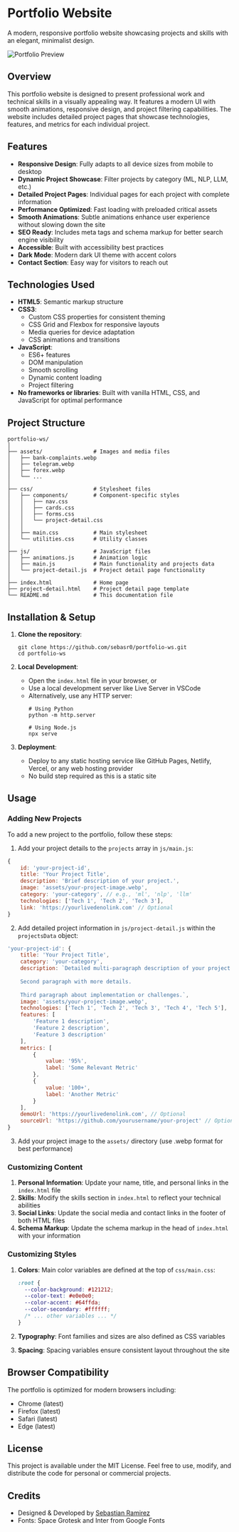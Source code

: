 # Portfolio Website

A modern, responsive portfolio website showcasing projects and skills with an elegant, minimalist design.

![Portfolio Preview](assets/portfolio-preview.webp)

## Overview

This portfolio website is designed to present professional work and technical skills in a visually appealing way. It features a modern UI with smooth animations, responsive design, and project filtering capabilities. The website includes detailed project pages that showcase technologies, features, and metrics for each individual project.

## Features

- **Responsive Design**: Fully adapts to all device sizes from mobile to desktop
- **Dynamic Project Showcase**: Filter projects by category (ML, NLP, LLM, etc.)
- **Detailed Project Pages**: Individual pages for each project with complete information
- **Performance Optimized**: Fast loading with preloaded critical assets
- **Smooth Animations**: Subtle animations enhance user experience without slowing down the site
- **SEO Ready**: Includes meta tags and schema markup for better search engine visibility
- **Accessible**: Built with accessibility best practices
- **Dark Mode**: Modern dark UI theme with accent colors
- **Contact Section**: Easy way for visitors to reach out

## Technologies Used

- **HTML5**: Semantic markup structure
- **CSS3**: 
  - Custom CSS properties for consistent theming
  - CSS Grid and Flexbox for responsive layouts
  - Media queries for device adaptation
  - CSS animations and transitions
- **JavaScript**: 
  - ES6+ features
  - DOM manipulation
  - Smooth scrolling
  - Dynamic content loading
  - Project filtering
- **No frameworks or libraries**: Built with vanilla HTML, CSS, and JavaScript for optimal performance

## Project Structure

```
portfolio-ws/
│
├── assets/                # Images and media files
│   ├── bank-complaints.webp
│   ├── telegram.webp
│   ├── forex.webp
│   └── ...
│
├── css/                   # Stylesheet files
│   ├── components/        # Component-specific styles
│   │   ├── nav.css
│   │   ├── cards.css
│   │   ├── forms.css
│   │   └── project-detail.css
│   │
│   ├── main.css           # Main stylesheet
│   └── utilities.css      # Utility classes
│
├── js/                    # JavaScript files
│   ├── animations.js      # Animation logic
│   ├── main.js            # Main functionality and projects data
│   └── project-detail.js  # Project detail page functionality
│
├── index.html             # Home page
├── project-detail.html    # Project detail page template
└── README.md              # This documentation file
```

## Installation & Setup

1. **Clone the repository**:
   ```
   git clone https://github.com/sebasr0/portfolio-ws.git
   cd portfolio-ws
   ```

2. **Local Development**:
   - Open the `index.html` file in your browser, or
   - Use a local development server like Live Server in VSCode
   - Alternatively, use any HTTP server:
     ```
     # Using Python
     python -m http.server
     
     # Using Node.js
     npx serve
     ```

3. **Deployment**:
   - Deploy to any static hosting service like GitHub Pages, Netlify, Vercel, or any web hosting provider
   - No build step required as this is a static site

## Usage

### Adding New Projects

To add a new project to the portfolio, follow these steps:

1. Add your project details to the `projects` array in `js/main.js`:

```javascript
{
    id: 'your-project-id',
    title: 'Your Project Title',
    description: 'Brief description of your project.',
    image: 'assets/your-project-image.webp',
    category: 'your-category', // e.g., 'ml', 'nlp', 'llm'
    technologies: ['Tech 1', 'Tech 2', 'Tech 3'],
    link: 'https://yourlivedenolink.com' // Optional
}
```

2. Add detailed project information in `js/project-detail.js` within the `projectsData` object:

```javascript
'your-project-id': {
    title: 'Your Project Title',
    category: 'your-category',
    description: `Detailed multi-paragraph description of your project.
    
    Second paragraph with more details.
    
    Third paragraph about implementation or challenges.`,
    image: 'assets/your-project-image.webp',
    technologies: ['Tech 1', 'Tech 2', 'Tech 3', 'Tech 4', 'Tech 5'],
    features: [
        'Feature 1 description',
        'Feature 2 description',
        'Feature 3 description'
    ],
    metrics: [
        {
            value: '95%',
            label: 'Some Relevant Metric'
        },
        {
            value: '100+',
            label: 'Another Metric'
        }
    ],
    demoUrl: 'https://yourlivedenolink.com', // Optional
    sourceUrl: 'https://github.com/yourusername/your-project' // Optional
}
```

3. Add your project image to the `assets/` directory (use .webp format for best performance)

### Customizing Content

1. **Personal Information**: Update your name, title, and personal links in the `index.html` file
2. **Skills**: Modify the skills section in `index.html` to reflect your technical abilities
3. **Social Links**: Update the social media and contact links in the footer of both HTML files
4. **Schema Markup**: Update the schema markup in the head of `index.html` with your information

### Customizing Styles

1. **Colors**: Main color variables are defined at the top of `css/main.css`:
   ```css
   :root {
     --color-background: #121212;
     --color-text: #e0e0e0;
     --color-accent: #64ffda;
     --color-secondary: #ffffff;
     /* ... other variables ... */
   }
   ```

2. **Typography**: Font families and sizes are also defined as CSS variables
3. **Spacing**: Spacing variables ensure consistent layout throughout the site

## Browser Compatibility

The portfolio is optimized for modern browsers including:
- Chrome (latest)
- Firefox (latest)
- Safari (latest)
- Edge (latest)

## License

This project is available under the MIT License. Feel free to use, modify, and distribute the code for personal or commercial projects.

## Credits

- Designed & Developed by [Sebastian Ramirez](https://github.com/sebasr0)
- Fonts: Space Grotesk and Inter from Google Fonts
